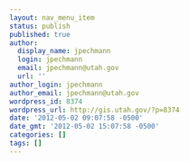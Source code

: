 ```yaml
---
layout: nav_menu_item
status: publish
published: true
author:
  display_name: jpechmann
  login: jpechmann
  email: jpechmann@utah.gov
  url: ''
author_login: jpechmann
author_email: jpechmann@utah.gov
wordpress_id: 8374
wordpress_url: http://gis.utah.gov/?p=8374
date: '2012-05-02 09:07:58 -0500'
date_gmt: '2012-05-02 15:07:58 -0500'
categories: []
tags: []
---
```


